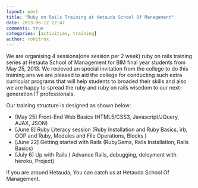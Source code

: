 ```yaml
---
layout: post
title: "Ruby on Rails Training at Hetauda School Of Management"
date: 2013-06-12 22:47
comments: true
categories: [activities, training]
author: rohitrox
---
```


We are organising 4 sessions(one session per 2 week) ruby on rails training series at Hetauta School of Management for BIM final year students from May 25, 2013. We recieved an special invitation from the college to do this training ans we are pleased to aid the college for conducting such extra curricular programs that will help students to broaded their skills and also we are happy to spread the ruby and ruby on rails wisedom to our next-generation IT professionals.

Our training structure is designed as shown below:

  - [May 25] Front-End Web Basics (HTML5/CSS3, Javascript/JQuery, AJAX, JSON)
  - [June 8] Ruby Literacy session (Ruby Installation and Ruby Basics, irb, OOP and Ruby, Modules and File Operations, Blocks )
  - [June 22] Getting started with Rails (RubyGems, Rails Installation, Rails Basics)
  - [July 6] Up with Rails ( Advance Rails, debugging, deloyment with heroku, Project)

if you are around Hetauda, You can catch us at Hetauda School Of Management.

